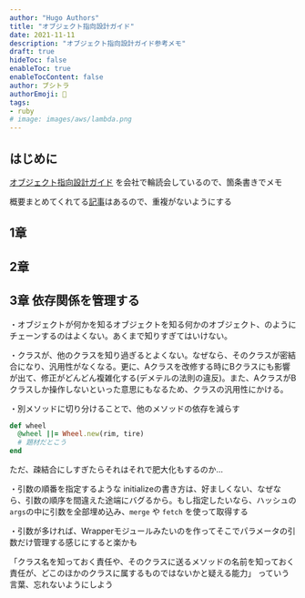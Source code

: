 ```yaml
---
author: "Hugo Authors"
title: "オブジェクト指向設計ガイド"
date: 2021-11-11
description: "オブジェクト指向設計ガイド参考メモ"
draft: true
hideToc: false
enableToc: true
enableTocContent: false
author: ブシトラ
authorEmoji: 🐯
tags:
- ruby
# image: images/aws/lambda.png
---
```


## はじめに

[オブジェクト指向設計ガイド](https://amzn.to/3wvvfrA)
を会社で輪読会しているので、箇条書きでメモ

概要まとめてくれてる[記事](https://qiita.com/taiteam/items/b22a848c65b550dd6f68#%E7%AC%AC3%E7%AB%A0-%E4%BE%9D%E5%AD%98%E9%96%A2%E4%BF%82%E3%82%92%E7%AE%A1%E7%90%86%E3%81%99%E3%82%8B)はあるので、重複がないようにする

## 1章

## 2章

## 3章 依存関係を管理する

・オブジェクトが何かを知るオブジェクトを知る何かのオブジェクト、のようにチェーンするのはよくない。あくまで知りすぎてはいけない。

・クラスが、他のクラスを知り過ぎるとよくない。なぜなら、そのクラスが密結合になり、汎用性がなくなる。更に、Aクラスを改修する時にBクラスにも影響が出て、修正がどんどん複雑化する(デメテルの法則の違反)。また、AクラスがBクラスしか操作しないといった意思にもなるため、クラスの汎用性にかける。

・別メソッドに切り分けることで、他のメソッドの依存を減らす

```ruby
def wheel
  @wheel ||= Wheel.new(rim, tire)
  # 題材だとこう
end
```

ただ、疎結合にしすぎたらそれはそれで肥大化もするのか...

・引数の順番を指定するような initializeの書き方は、好ましくない、なぜなら、引数の順序を間違えた途端にバグるから。もし指定したいなら、ハッシュの`args`の中に引数を全部埋め込み、`merge` や `fetch` を使って取得する

・引数が多ければ、Wrapperモジュールみたいのを作ってそこでパラメータの引数だけ管理する感じにすると楽かも


「クラス名を知っておく責任や、そのクラスに送るメソッドの名前を知っておく責任が、どこのほかのクラスに属するものではないかと疑える能力」
っていう言葉、忘れないようにしよう
